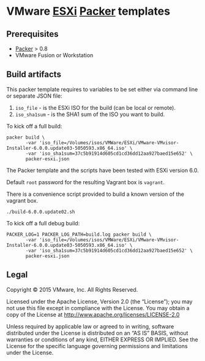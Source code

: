 # VMware [ESXi](https://www.vmware.com/products/esxi-and-esx/overview) [Packer](http://packer.io) templates


## Prerequisites

* [Packer](http://packer.io) > 0.8
* VMware Fusion or Workstation

## Build artifacts

This packer template requires to variables to be set either via command line or separate JSON file:

1. `iso_file` - is the ESXi ISO for the build (can be local or remote).
1. `iso_sha1sum` - is the SHA1 sum of the ISO you want to build.

To kick off a full build:

```shell
packer build \
       -var 'iso_file=/Volumes/isos/VMWare/ESXi/VMware-VMvisor-Installer-6.0.0.update03-5050593.x86_64.iso' \
       -var 'iso_sha1sum=37c5b91914d605cd1cd36dd12aa927baed15e652' \
       packer-esxi.json
```

The Packer template and the scripts have been tested with ESXi version 6.0.

Default `root` password for the resulting Vagrant box is `vagrant`.

There is a convenience script provided to build a known version of the vagrant box.

```shell
./build-6.0.0.update02.sh
```

To kick off a full debug build:

```shell
PACKER_LOG=1 PACKER_LOG_PATH=build.log packer build \
       -var 'iso_file=/Volumes/isos/VMWare/ESXi/VMware-VMvisor-Installer-6.0.0.update03-5050593.x86_64.iso' \
       -var 'iso_sha1sum=37c5b91914d605cd1cd36dd12aa927baed15e652' \
       packer-esxi.json
```

## Legal

Copyright © 2015 VMware, Inc.  All Rights Reserved.

Licensed under the Apache License, Version 2.0 (the “License”); you may not
use this file except in compliance with the License.  You may obtain a copy of
the License at http://www.apache.org/licenses/LICENSE-2.0

Unless required by applicable law or agreed to in writing, software distributed
under the License is distributed on an “AS IS” BASIS, without warranties or
conditions of any kind, EITHER EXPRESS OR IMPLIED.  See the License for the
specific language governing permissions and limitations under the License.
